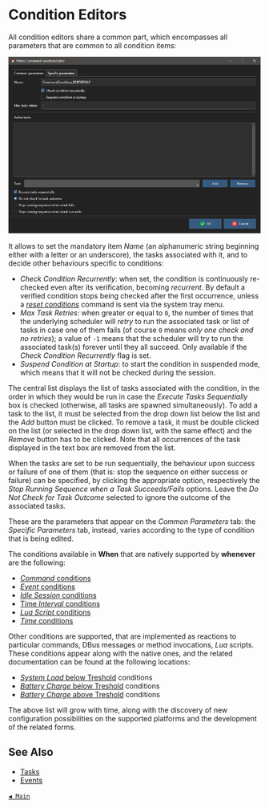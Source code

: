 # Condition Editors

All condition editors share a common part, which encompasses all parameters that are common to all condition items:

![ConditionCommon](graphics/when-cond-common.png)

It allows to set the mandatory item _Name_ (an alphanumeric string beginning either with a letter or an underscore), the tasks associated with it, and to decide other behaviours specific to conditions:

* _Check Condition Recurrently_: when set, the condition is continuously re-checked even after its verification, becoming _recurrent_. By default a verified condition stops being checked after the first occurrence, unless a [_reset conditions_](tray.md) command is sent via the system tray menu.
* _Max Task Retries_: when greater or equal to `0`, the number of times that the underlying scheduler will _retry_ to run the associated task or list of tasks in case one of them fails (of course `0` means _only one check and no retries_); a value of `-1` means that the scheduler will try to run the associated task(s) forever until they all succeed. Only available if the _Check Condition Recurrently_ flag is set.
* _Suspend Condition at Startup_: to start the condition in suspended mode, which means that it will not be checked during the session.

The central list displays the list of tasks associated with the condition, in the order in which they would be run in case the _Execute Tasks Sequentially_ box is checked (otherwise, all tasks are spawned simultaneously). To add a task to the list, it must be selected from the drop down list below the list and the _Add_ button must be clicked. To remove a task, it must be double clicked on the list (or selected in the drop down list, with the same effect) and the _Remove_ button has to be clicked. Note that all occurrences of the task displayed in the text box are removed from the list.

When the tasks are set to be run sequentially, the behaviour upon success or failure of one of them (that is: stop the sequence on either success or failure) can be specified, by clicking the appropriate option, respectively the _Stop Running Sequence when a Task Succeeds/Fails_ options. Leave the _Do Not Check for Task Outcome_ selected to ignore the outcome of the associated tasks.

These are the parameters that appear on the _Common Parameters_ tab: the _Specific Parameters_ tab, instead, varies according to the type of condition that is being edited.

The conditions available in **When** that are natively supported by **whenever** are the following:

* [_Command_ conditions](cond_actionrelated.md#command)
* [_Event_ conditions](cond_eventrelated.md)
* [_Idle Session_ conditions](cond_timerelated.md#idle-session)
* [Time _Interval_ conditions](cond_timerelated.md#interval)
* [_Lua Script_ conditions](cond_actionrelated.md#lua-script)
* [_Time_ conditions](cond_timerelated.md#time-specification)

Other conditions are supported, that are implemented as reactions to particular commands, DBus messages or method invocations, _Lua_ scripts. These conditions appear along with the native ones, and the related documentation can be found at the following locations:

* [_System Load_ below Treshold](cond_extra01.md#system-load) conditions
* [_Battery Charge_ below Treshold](cond_extra01.md#low-battery) conditions
* [_Battery Charge_ above Treshold](cond_extra01.md#charging-battery) conditions

The above list will grow with time, along with the discovery of new configuration possibilities on the supported platforms and the development of the related forms.


## See Also

* [Tasks](tasks.md)
* [Events](events.md)


[`◀ Main`](main.md)
